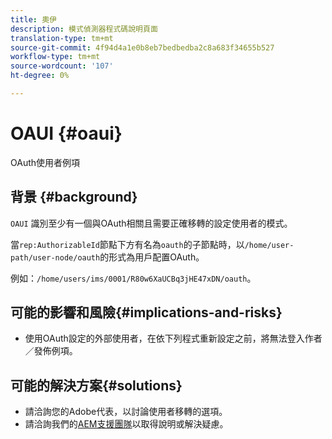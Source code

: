 ```yaml
---
title: 奧伊
description: 模式偵測器程式碼說明頁面
translation-type: tm+mt
source-git-commit: 4f94d4a1e0b8eb7bedbedba2c8a683f34655b527
workflow-type: tm+mt
source-wordcount: '107'
ht-degree: 0%

---
```



# OAUI {#oaui}

OAuth使用者例項

## 背景 {#background}

`OAUI` 識別至少有一個與OAuth相關且需要正確移轉的設定使用者的模式。

當`rep:AuthorizableId`節點下方有名為`oauth`的子節點時，以`/home/user-path/user-node/oauth`的形式為用戶配置OAuth。

例如：`/home/users/ims/0001/R80w6XaUCBq3jHE47xDN/oauth`。

## 可能的影響和風險{#implications-and-risks}

* 使用OAuth設定的外部使用者，在依下列程式重新設定之前，將無法登入作者／發佈例項。

## 可能的解決方案{#solutions}

* 請洽詢您的Adobe代表，以討論使用者移轉的選項。
* 請洽詢我們的[AEM支援團隊](https://helpx.adobe.com/enterprise/using/support-for-experience-cloud.html)以取得說明或解決疑慮。
